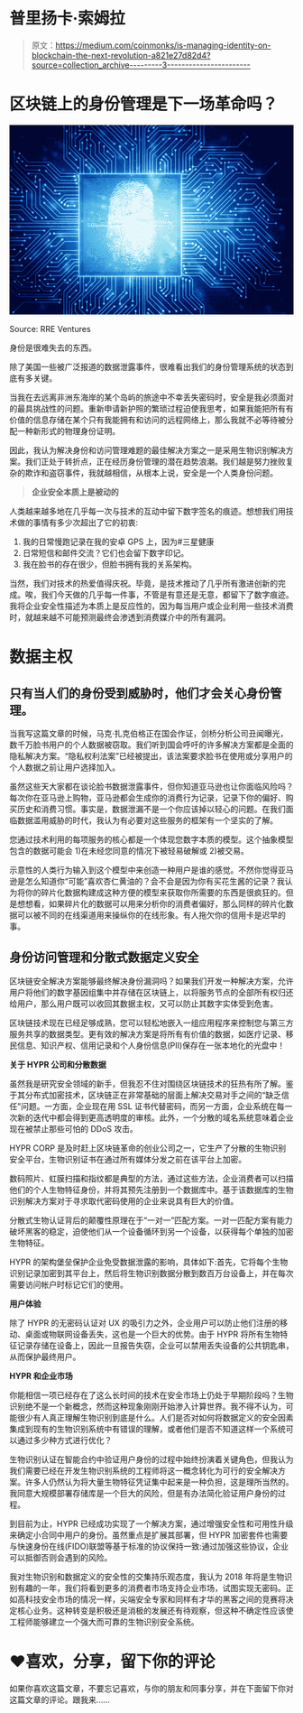 # 普里扬卡·索姆拉

> 原文：<https://medium.com/coinmonks/is-managing-identity-on-blockchain-the-next-revolution-a821e27d82d4?source=collection_archive---------3----------------------->

# **区块链上的身份管理是下一场革命吗？**

![](img/8b7c274728213d8643bfb60ed0adff37.png)

Source: RRE Ventures

身份是很难失去的东西。

除了美国一些被广泛报道的数据泄露事件，很难看出我们的身份管理系统的状态到底有多关键。

当我在去远离非洲东海岸的某个岛屿的旅途中不幸丢失密码时，安全是我必须面对的最具挑战性的问题。重新申请新护照的繁琐过程迫使我思考，如果我能把所有有价值的信息存储在某个只有我能拥有和访问的远程网络上，那么我就不必等待被分配一种新形式的物理身份证明。

因此，我认为解决身份和访问管理难题的最佳解决方案之一是采用生物识别解决方案。我们正处于转折点，正在经历身份管理的潜在趋势浪潮。我们越是努力挫败复杂的欺诈和盗窃事件，我就越相信，从根本上说，安全是一个人类身份问题。

> **企业安全本质上是被动的**

人类越来越多地在几乎每一次与技术的互动中留下数字签名的痕迹。想想我们用技术做的事情有多少次超出了它的初衷:

1.  我的日常慢跑记录在我的安卓 GPS 上，因为#三星健康
2.  日常短信和邮件交流？它们也会留下数字印记。
3.  我在脸书的存在很少，但脸书拥有我的关系架构。

当然，我们对技术的热爱值得庆祝。毕竟，是技术推动了几乎所有激进创新的完成。唉，我们今天做的几乎每一件事，不管是有意还是无意，都留下了数字痕迹。我将企业安全性描述为本质上是反应性的，因为每当用户或企业利用一些技术消费时，就越来越不可能预测最终会渗透到消费媒介中的所有漏洞。

# **数据主权**

## 只有当人们的身份受到威胁时，他们才会关心身份管理。

当我写这篇文章的时候，马克·扎克伯格正在国会作证，剑桥分析公司丑闻曝光，数千万脸书用户的个人数据被窃取。我们听到国会呼吁的许多解决方案都是全面的隐私解决方案。“隐私权利法案”已经被提出，该法案要求脸书在使用或分享用户的个人数据之前让用户选择加入。

虽然这些天大家都在谈论脸书数据泄露事件，但你知道亚马逊也让你面临风险吗？每次你在亚马逊上购物，亚马逊都会生成你的消费行为记录，记录下你的偏好、购买历史和消费习惯。事实是，数据泄漏不是一个你应该掉以轻心的问题。在我们面临数据滥用威胁的时代，我认为有必要对这些服务的框架有一个坚实的了解。

您通过技术利用的每项服务的核心都是一个体现您数字本质的模型。这个抽象模型包含的数据可能会 1)在未经您同意的情况下被轻易破解或 2)被交易。

示意性的人类行为输入到这个模型中来创造一种用户是谁的感觉。不然你觉得亚马逊是怎么知道你“可能”喜欢杏仁黄油的？会不会是因为你有买花生酱的记录？我认为将你的碎片化数据构建成这种方便的模型来获取你所需要的东西是很疯狂的。但是想想看，如果碎片化的数据可以用来分析你的消费者偏好，那么同样的碎片化数据可以被不同的在线渠道用来操纵你的在线形象。有人拖欠你的信用卡是迟早的事。

## 身份访问管理和分散式数据定义安全

区块链安全解决方案能够最终解决身份漏洞吗？如果我们开发一种解决方案，允许用户将他们的数字基因组集中并存储在区块链上，以将服务节点的全部所有权归还给用户，那么用户既可以收回其数据主权，又可以防止其数字实体受到危害。

区块链技术现在已经足够成熟，您可以轻松地嵌入一组应用程序来控制您与第三方服务共享的数据类型。更有效的解决方案是将所有有价值的数据，如医疗记录、移民信息、知识产权、信用记录和个人身份信息(PII)保存在一张本地化的光盘中！

**关于 HYPR 公司和分散数据**

虽然我是研究安全领域的新手，但我忍不住对围绕区块链技术的狂热有所了解。鉴于其分布式加密技术，区块链正在非常基础的层面上解决交易对手之间的“缺乏信任”问题。一方面，企业现在用 SSL 证书代替密码，而另一方面，企业系统在每一次新的迭代中都会得到更高透明度的审核。此外，一个分散的域名系统意味着企业现在被禁止那些可怕的 DDoS 攻击。

HYPR CORP 是及时赶上区块链革命的创业公司之一，它生产了分散的生物识别安全平台，生物识别证书在通过所有媒体分发之前在该平台上加密。

数码照片、虹膜扫描和指纹都是典型的方法，通过这些方法，企业消费者可以扫描他们的个人生物特征身份，并将其预先注册到一个数据库中。基于该数据库的生物识别解决方案对于寻求取代密码使用的企业来说具有巨大的价值。

分散式生物认证背后的颠覆性原理在于“一对一”匹配方案。一对一匹配方案有能力破坏黑客的稳定，迫使他们从一个设备循环到另一个设备，以获得每个单独的加密生物特征。

HYPR 的架构堡垒保护企业免受数据泄露的影响，具体如下:首先，它将每个生物识别记录加密到其平台上，然后将生物识别数据分散到数百万台设备上，并在每次需要访问帐户时标记它们的使用。

**用户体验**

除了 HYPR 的无密码认证对 UX 的吸引力之外，企业用户可以防止他们注册的移动、桌面或物联网设备丢失，这也是一个巨大的优势。由于 HYPR 将所有生物特征记录存储在设备上，因此一旦报告失窃，企业可以禁用丢失设备的公共钥匙串，从而保护最终用户。

**HYPR 和企业市场**

你能相信一项已经存在了这么长时间的技术在安全市场上仍处于早期阶段吗？生物识别绝不是一个新概念，然而这种现象刚刚开始渗入计算世界。我不得不认为，可能很少有人真正理解生物识别到底是什么。人们是否对如何将数据定义的安全因素集成到现有的生物识别系统中有错误的理解，或者他们是否不知道这样一个系统可以通过多少种方式进行优化？

生物识别认证在智能合约中验证用户身份的过程中始终扮演着关键角色，但我认为我们需要已经在开发生物识别系统的工程师将这一概念转化为可行的安全解决方案。许多人仍然认为将大量生物特征凭证集中起来是一种负担，这是理所当然的。我同意大规模部署存储库是一个巨大的风险，但是有办法简化验证用户身份的过程。

到目前为止，HYPR 已经成功实现了一个解决方案，通过增强安全性和可用性升级来确定小合同中用户的身份。虽然重点是扩展其部署，但 HYPR 加密套件也需要与快速身份在线(FIDO)联盟等基于标准的协议保持一致:通过加强这些协议，企业可以抵御否则会遇到的风险。

我对生物识别和数据定义的安全性的交集持乐观态度，我认为 2018 年将是生物识别有趣的一年，我们将看到更多的消费者市场支持企业市场，试图实现无密码。正如高科技安全市场的情况一样，尖端安全专家和同样有才华的黑客之间的竞赛将决定核心业务。这种转变是积极还是消极的发展还有待观察，但这种不确定性应该使工程师能够建立一个强大而可靠的生物识别安全系统。

# ❤️喜欢，分享，留下你的评论

如果你喜欢这篇文章，不要忘记喜欢，与你的朋友和同事分享，并在下面留下你对这篇文章的评论。跟我来……